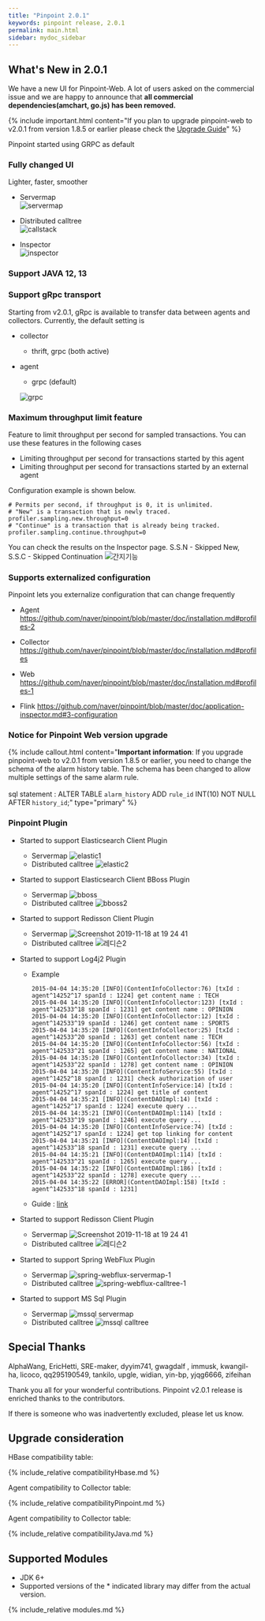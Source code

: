```yaml
---
title: "Pinpoint 2.0.1"
keywords: pinpoint release, 2.0.1
permalink: main.html
sidebar: mydoc_sidebar
---
```


## What's New in 2.0.1

We have a new UI for Pinpoint-Web. 
A lot of users asked on the commercial issue and we are happy to 
announce that **all commercial dependencies(amchart, go.js) has been removed.**

{% include important.html content="If you plan to upgrade pinpoint-web to v2.0.1 from version 1.8.5 or earlier 
please check the [Upgrade Guide](http://naver.github.io/pinpoint/2.0.1/main.html#notice-for-pinpoint-web-version-upgrade)" %}

Pinpoint started using GRPC as default 

### Fully changed UI

Lighter, faster, smoother
* Servermap  
![servermap](https://user-images.githubusercontent.com/20402016/76491441-04a18e00-6471-11ea-9afd-0ae9f1df367a.png)

* Distributed calltree  
![callstack](https://user-images.githubusercontent.com/10057874/68727854-ee8dd900-0608-11ea-8185-f2fc2fd101fe.jpg)

* Inspector  
![inspector](https://user-images.githubusercontent.com/10057874/68727863-f483ba00-0608-11ea-99f8-217aa6329d14.jpg)

### Support JAVA 12, 13

### Support gRpc transport 

Starting from v2.0.1, gRpc is available to transfer data between agents and collectors.
Currently, the default setting is
  * collector
    -  thrift, grpc (both active)
  * agent
    -  grpc (default)

    ![grpc](https://user-images.githubusercontent.com/10057874/69118773-edace980-0ad7-11ea-85e8-c490b86f048a.jpg)
 
### Maximum throughput limit feature

Feature to limit throughput per second for sampled transactions.
You can use these features in the following cases

* Limiting throughput per second for transactions started by this agent
* Limiting throughput per second for transactions started by an external agent

Configuration example is shown below.
~~~
# Permits per second, if throughput is 0, it is unlimited.
# "New" is a transaction that is newly traced.
profiler.sampling.new.throughput=0
# "Continue" is a transaction that is already being tracked.
profiler.sampling.continue.throughput=0
~~~
     
You can check the results on the Inspector page.
S.S.N - Skipped New, S.S.C - Skipped Continuation
![간지기능](https://user-images.githubusercontent.com/10057874/65134640-93dc6480-da3f-11e9-937f-46e88d51fc92.png)
 
### Supports externalized configuration

Pinpoint lets you externalize configuration that can change frequently

* Agent
https://github.com/naver/pinpoint/blob/master/doc/installation.md#profiles-2

* Collector 
https://github.com/naver/pinpoint/blob/master/doc/installation.md#profiles

* Web
https://github.com/naver/pinpoint/blob/master/doc/installation.md#profiles-1

* Flink
https://github.com/naver/pinpoint/blob/master/doc/application-inspector.md#3-configuration

### Notice for Pinpoint Web version upgrade

{% include callout.html content="**Important information**: 
If you upgrade pinpoint-web to v2.0.1 from version 1.8.5 or earlier, you need to change the schema of the alarm history table.
The schema has been changed to allow multiple settings of the same alarm rule.
<br/><br/>sql statement : ALTER TABLE `alarm_history` ADD `rule_id` INT(10) NOT NULL AFTER `history_id`;" type="primary" %} 
   
### Pinpoint Plugin

 - Started to support Elasticsearch Client Plugin
   * Servermap
   ![elastic1](https://user-images.githubusercontent.com/10057874/69119552-5e550580-0ada-11ea-8d93-79b2d7aa543f.png)
   * Distributed calltree
   ![elastic2](https://user-images.githubusercontent.com/10057874/69119563-63b25000-0ada-11ea-99f5-338f20d4cf77.png)
 
 - Started to support Elasticsearch Client BBoss Plugin
   * Servermap
   ![bboss](https://user-images.githubusercontent.com/10057874/69119648-98bea280-0ada-11ea-9af9-6bc4e244d9e9.png)
   * Distributed calltree
   ![bboss2](https://user-images.githubusercontent.com/10057874/69119658-9c522980-0ada-11ea-853d-8a42de7ac95e.png)

 - Started to support Redisson Client Plugin
   * Servermap
   ![Screenshot 2019-11-18 at 19 24 41](https://user-images.githubusercontent.com/10057874/69119717-c99ed780-0ada-11ea-90f7-d1ee7546afda.jpg)
   * Distributed calltree
   ![레디슨2](https://user-images.githubusercontent.com/10057874/69119719-cc013180-0ada-11ea-8533-5703eada0640.jpg)     
 
 - Started to support Log4j2 Plugin
   * Example
       ```
       2015-04-04 14:35:20 [INFO](ContentInfoCollector:76) [txId : agent^14252^17 spanId : 1224] get content name : TECH
       2015-04-04 14:35:20 [INFO](ContentInfoCollector:123) [txId : agent^142533^18 spanId : 1231] get content name : OPINION
       2015-04-04 14:35:20 [INFO](ContentInfoCollector:12) [txId : agent^142533^19 spanId : 1246] get content name : SPORTS
       2015-04-04 14:35:20 [INFO](ContentInfoCollector:25) [txId : agent^142533^20 spanId : 1263] get content name : TECH
       2015-04-04 14:35:20 [INFO](ContentInfoCollector:56) [txId : agent^142533^21 spanId : 1265] get content name : NATIONAL
       2015-04-04 14:35:20 [INFO](ContentInfoCollector:34) [txId : agent^142533^22 spanId : 1278] get content name : OPINION
       2015-04-04 14:35:20 [INFO](ContentInfoService:55) [txId : agent^14252^18 spanId : 1231] check authorization of user
       2015-04-04 14:35:20 [INFO](ContentInfoService:14) [txId : agent^14252^17 spanId : 1224] get title of content
       2015-04-04 14:35:21 [INFO](ContentDAOImpl:14) [txId : agent^14252^17 spanId : 1224] execute query ...
       2015-04-04 14:35:21 [INFO](ContentDAOImpl:114) [txId : agent^142533^19 spanId : 1246] execute query ...    
       2015-04-04 14:35:20 [INFO](ContentInfoService:74) [txId : agent^14252^17 spanId : 1224] get top linking for content
       2015-04-04 14:35:21 [INFO](ContentDAOImpl:14) [txId : agent^142533^18 spanId : 1231] execute query ...
       2015-04-04 14:35:21 [INFO](ContentDAOImpl:114) [txId : agent^142533^21 spanId : 1265] execute query ...
       2015-04-04 14:35:22 [INFO](ContentDAOImpl:186) [txId : agent^142533^22 spanId : 1278] execute query ...
       2015-04-04 14:35:22 [ERROR](ContentDAOImpl:158) [txId : agent^142533^18 spanId : 1231]
       ```
   * Guide : [link](https://github.com/naver/pinpoint/blob/master/doc/per-request_feature_guide.md)

 - Started to support Redisson Client Plugin
   * Servermap
   ![Screenshot 2019-11-18 at 19 24 41](https://user-images.githubusercontent.com/10057874/69119717-c99ed780-0ada-11ea-90f7-d1ee7546afda.jpg)
   * Distributed calltree
   ![레디슨2](https://user-images.githubusercontent.com/10057874/69119719-cc013180-0ada-11ea-8533-5703eada0640.jpg)     

 - Started to support Spring WebFlux Plugin
   * Servermap
   ![spring-webflux-servermap-1](https://user-images.githubusercontent.com/10043788/71885301-6e55a100-317d-11ea-966e-7891232c0e46.PNG)
   * Distributed calltree
   ![spring-webflux-calltree-1](https://user-images.githubusercontent.com/10043788/71885364-95ac6e00-317d-11ea-8a15-362bdbdfe069.PNG)

 - Started to support MS Sql Plugin
   * Servermap
   ![mssql servermap](https://user-images.githubusercontent.com/10057874/73996132-20130800-499e-11ea-8ac6-2a42e33c1a45.jpg)
   * Distributed calltree
   ![mssql calltree](https://user-images.githubusercontent.com/10057874/73996140-2903d980-499e-11ea-8568-5b02401122c8.jpg)

## Special Thanks

AlphaWang, EricHetti, SRE-maker, dyyim741, gwagdalf , immusk, kwangil-ha, licoco, qq295190549, tankilo, upgle, widian, yin-bp, yjqg6666, zifeihan 

Thank you all for your wonderful contributions. Pinpoint v2.0.1 release is enriched thanks to the contributors.

If there is someone who was inadvertently excluded, please let us know.


## Upgrade consideration

HBase compatibility table:

{% include_relative compatibilityHbase.md %}

Agent compatibility to Collector table:

{% include_relative compatibilityPinpoint.md %}

Agent compatibility to Collector table:

{% include_relative compatibilityJava.md %}


## Supported Modules

* JDK 6+
* Supported versions of the \* indicated library may differ from the actual version.

{% include_relative modules.md %}


